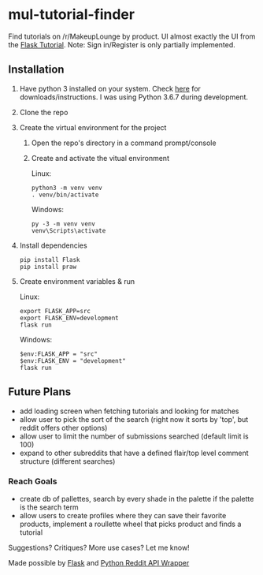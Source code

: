 # mul-tutorial-finder
Find tutorials on /r/MakeupLounge by product. UI almost exactly the UI from the [Flask Tutorial](http://flask.pocoo.org/docs/1.0/tutorial/factory/). Note: Sign in/Register is only partially implemented.

## Installation
1. Have python 3 installed on your system. Check [here](https://www.python.org/downloads/) for downloads/instructions. I was using Python 3.6.7 during development.
2. Clone the repo
3. Create the virtual environment for the project 
	1. Open the repo's directory in a command prompt/console
	2. Create and activate the vitual environment 
		
		Linux:
		```
		python3 -m venv venv
		. venv/bin/activate
		```
		Windows:
		```
		py -3 -m venv venv
		venv\Scripts\activate
		```
4. Install dependencies
	```
	pip install Flask
	pip install praw
	```
5. Create environment variables & run
	
	Linux: 
	```
	export FLASK_APP=src
	export FLASK_ENV=development
	flask run
	```
	Windows:
	```
	$env:FLASK_APP = "src"
	$env:FLASK_ENV = "development"
	flask run
	```
## Future Plans
- add loading screen when fetching tutorials and looking for matches
- allow user to pick the sort of the search (right now it sorts by 'top', but reddit offers other options)
- allow user to limit the number of submissions searched (default limit is 100)
- expand to other subreddits that have a defined flair/top level comment structure (different searches)

### Reach Goals
- create db of pallettes, search by every shade in the palette if the palette is the search term
- allow users to create profiles where they can save their favorite products, implement a roullette wheel that picks product and finds a tutorial

Suggestions? Critiques? More use cases? Let me know!


Made possible by [Flask](http://flask.pocoo.org/docs/1.0/#) and [Python Reddit API Wrapper](https://praw.readthedocs.io/en/latest/index.html)
